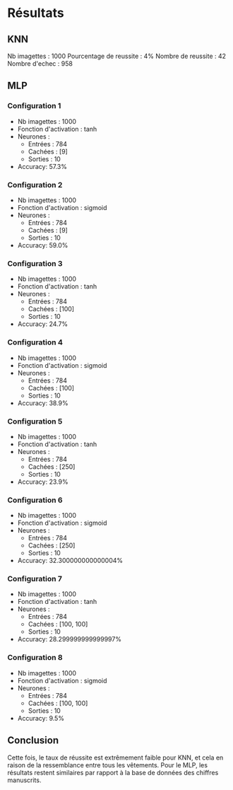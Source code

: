 # Résultats
## KNN
Nb imagettes : 1000
Pourcentage de reussite : 4%
Nombre de reussite : 42
Nombre d'echec : 958

## MLP
### Configuration 1
- Nb imagettes : 1000
- Fonction d'activation : tanh
- Neurones :
  - Entrées : 784
  - Cachées : [9]
  - Sorties : 10
- Accuracy: 57.3%
### Configuration 2
- Nb imagettes : 1000
- Fonction d'activation : sigmoid
- Neurones :
  - Entrées : 784
  - Cachées : [9]
  - Sorties : 10
- Accuracy: 59.0%
### Configuration 3
- Nb imagettes : 1000
- Fonction d'activation : tanh
- Neurones :
  - Entrées : 784
  - Cachées : [100]
  - Sorties : 10
- Accuracy: 24.7%
### Configuration 4
- Nb imagettes : 1000
- Fonction d'activation : sigmoid
- Neurones :
  - Entrées : 784
  - Cachées : [100]
  - Sorties : 10
- Accuracy: 38.9%
### Configuration 5
- Nb imagettes : 1000
- Fonction d'activation : tanh
- Neurones :
  - Entrées : 784
  - Cachées : [250]
  - Sorties : 10
- Accuracy: 23.9%
### Configuration 6
- Nb imagettes : 1000
- Fonction d'activation : sigmoid
- Neurones :
  - Entrées : 784
  - Cachées : [250]
  - Sorties : 10
- Accuracy: 32.300000000000004%
### Configuration 7
- Nb imagettes : 1000
- Fonction d'activation : tanh
- Neurones :
  - Entrées : 784
  - Cachées : [100, 100]
  - Sorties : 10
- Accuracy: 28.299999999999997%
### Configuration 8
- Nb imagettes : 1000
- Fonction d'activation : sigmoid
- Neurones :
  - Entrées : 784
  - Cachées : [100, 100]
  - Sorties : 10
- Accuracy: 9.5%

## Conclusion
Cette fois, le taux de réussite est extrêmement faible pour KNN, et cela en raison de la ressemblance entre tous les vêtements.
Pour le MLP, les résultats restent similaires par rapport à la base de données des chiffres manuscrits.